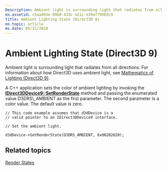 ```yaml
---
Description: Ambient light is surrounding light that radiates from all directions. For information about how Direct3D uses ambient light, see Mathematics of Lighting (Direct3D 9).
ms.assetid: c5aa493e-09b8-433c-a21c-e39af795b3c9
title: Ambient Lighting State (Direct3D 9)
ms.topic: article
ms.date: 05/31/2018
---
```


# Ambient Lighting State (Direct3D 9)

Ambient light is surrounding light that radiates from all directions. For information about how Direct3D uses ambient light, see [Mathematics of Lighting (Direct3D 9)](mathematics-of-lighting.md).

A C++ application sets the color of ambient lighting by invoking the [**IDirect3DDevice9::SetRenderState**](https://msdn.microsoft.com/library/Bb174454(v=VS.85).aspx) method and passing the enumerated value D3DRS\_AMBIENT as the first parameter. The second parameter is a color value. The default value is zero.


```
// This code example assumes that d3dDevice is a
// valid pointer to an IDirect3DDevice9 interface.

// Set the ambient light.

d3dDevice->SetRenderState(D3DRS_AMBIENT, 0x00202020);
```



## Related topics

<dl> <dt>

[Render States](render-states.md)
</dt> </dl>

 

 



